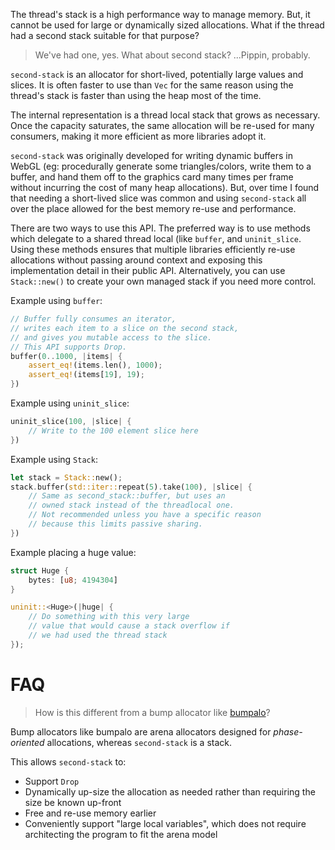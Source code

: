 The thread's stack is a high performance way to manage memory. But, it cannot be used for large or dynamically sized allocations. What if the thread had a second stack suitable for that purpose?

> We've had one, yes. What about second stack?
> ...Pippin, probably.

`second-stack` is an allocator for short-lived, potentially large values and slices. It is often faster to use than `Vec` for the same reason using the thread's stack is faster than using the heap most of the time.

The internal representation is a thread local stack that grows as necessary. Once the capacity saturates, the same allocation will be re-used for many consumers, making it more efficient as more libraries adopt it.

`second-stack` was originally developed for writing dynamic buffers in WebGL (eg: procedurally generate some triangles/colors, write them to a buffer, and hand them off to the graphics card many times per frame without incurring the cost of many heap allocations). But, over time I found that needing a short-lived slice was common and using `second-stack` all over the place allowed for the best memory re-use and performance.


There are two ways to use this API. The preferred way is to use methods which delegate to a shared thread local (like `buffer`, and `uninit_slice`. Using these methods ensures that multiple libraries efficiently re-use allocations without passing around context and exposing this implementation detail in their public API. Alternatively, you can use `Stack::new()` to create your own managed stack if you need more control.

Example using `buffer`:
```rust
// Buffer fully consumes an iterator,
// writes each item to a slice on the second stack,
// and gives you mutable access to the slice.
// This API supports Drop.
buffer(0..1000, |items| {
    assert_eq!(items.len(), 1000);
    assert_eq!(items[19], 19);
})
```

Example using `uninit_slice`:
```rust
uninit_slice(100, |slice| {
    // Write to the 100 element slice here
})
```

Example using `Stack`:
```rust
let stack = Stack::new();
stack.buffer(std::iter::repeat(5).take(100), |slice| {
    // Same as second_stack::buffer, but uses an
    // owned stack instead of the threadlocal one.
    // Not recommended unless you have a specific reason
    // because this limits passive sharing.
})
```

Example placing a huge value:
```rust
struct Huge {
    bytes: [u8; 4194304]
}

uninit::<Huge>(|huge| {
    // Do something with this very large
    // value that would cause a stack overflow if
    // we had used the thread stack
});
```

# FAQ

> How is this different from a bump allocator like [bumpalo](https://docs.rs/bumpalo/latest/bumpalo/)?

Bump allocators like bumpalo are arena allocators designed for *phase-oriented* allocations, whereas `second-stack` is a stack.

This allows `second-stack` to:
* Support `Drop`
* Dynamically up-size the allocation as needed rather than requiring the size be known up-front
* Free and re-use memory earlier
* Conveniently support "large local variables", which does not require architecting the program to fit the arena model